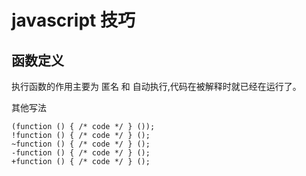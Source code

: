# javascript 技巧

## 函数定义
执行函数的作用主要为 匿名 和 自动执行,代码在被解释时就已经在运行了。

其他写法
```
(function () { /* code */ } ()); 
!function () { /* code */ } ();
~function () { /* code */ } ();
-function () { /* code */ } ();
+function () { /* code */ } ();
```